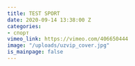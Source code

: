 ```yaml
---
title: TEST SPORT
date: 2020-09-14 13:38:00 Z
categories:
- спорт
vimeo_link: https://vimeo.com/406650444
image: "/uploads/uzvip_cover.jpg"
is_mainpage: false
---
```


